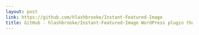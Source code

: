 ```yaml
---
layout: post
link: https://github.com/hlashbrooke/Instant-Featured-Image
title: GitHub - hlashbrooke/Instant-Featured-Image WordPress plugin that optionally sets an image as the featured image at the same time as you insert it into the post content
---
```

